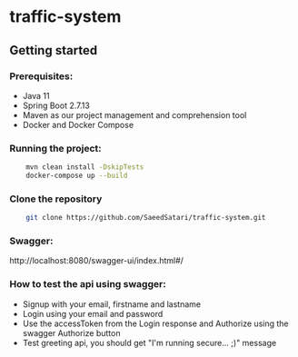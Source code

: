 # traffic-system
## Getting started

### Prerequisites:

- Java 11
- Spring Boot 2.7.13
- Maven as our project management and comprehension tool
- Docker and Docker Compose

### Running the project:

```bash
    mvn clean install -DskipTests
    docker-compose up --build
```
### Clone the repository

```bash
    git clone https://github.com/SaeedSatari/traffic-system.git
```
### Swagger:
http://localhost:8080/swagger-ui/index.html#/

### How to test the api using swagger:

- Signup with your email, firstname and lastname
- Login using your email and password
- Use the accessToken from the Login response and Authorize using the swagger Authorize button
- Test greeting api, you should get "I'm running secure... ;)" message